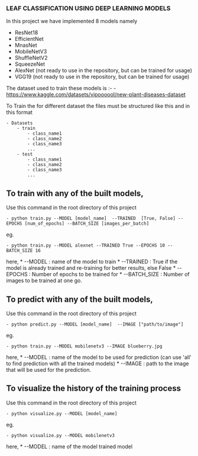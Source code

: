 ### LEAF CLASSIFICATION USING DEEP LEARNING MODELS

In this project we have implemented 8 models namely 
* ResNet18
* EfficientNet
* MnasNet
* MobileNetV3
* ShuffleNetV2
* SqueezeNet
* AlexNet (not ready to use in the repository, but can be trained for usage)
* VGG19 (not ready to use in the repository, but can be trained for usage)


The dataset used to train these models is :-
    - https://www.kaggle.com/datasets/vipoooool/new-plant-diseases-dataset


To Train the for different dataset the files must be structured like this and in this format

    - Datasets
        - train
            - class_name1 
            - class_name2 
            - class_name3
            ...
        - test
            - class_name1 
            - class_name2 
            - class_name3
            ...


## To train with any of the built models,

Use this command in the root directory of this project

    - python train.py --MODEL [model_name]  --TRAINED  [True, False] --EPOCHS [num_of_epochs] --BATCH_SIZE [images_per_batch]

eg.

    - python train.py --MODEL alexnet --TRAINED True --EPOCHS 10 --BATCH_SIZE 16


here,
    * --MODEL : name of the model to train
    * --TRAINED : True if the model is already trained and re-training for better results, else False
    * --EPOCHS : Number of epochs to be trained for
    * --BATCH_SIZE : Number of images to be trained at one go.

## To predict with any of the built models,

Use this command in the root directory of this project

    - python predict.py --MODEL [model_name]  --IMAGE ["path/to/image"]

eg. 
    
    - python train.py --MODEL mobilenetv3 --IMAGE blueberry.jpg

here,
    * --MODEL : name of the model to be used for prediction (can use 'all' to find prediction with all the trained models)
    * --IMAGE : path to the image that will be used for the prediction.

    

## To visualize the history of the training process

Use this command in the root directory of this project 

    - python visualize.py --MODEL [model_name]

eg. 
    
    - python visualize.py --MODEL mobilenetv3

here,
    * --MODEL : name of the model trained model

    